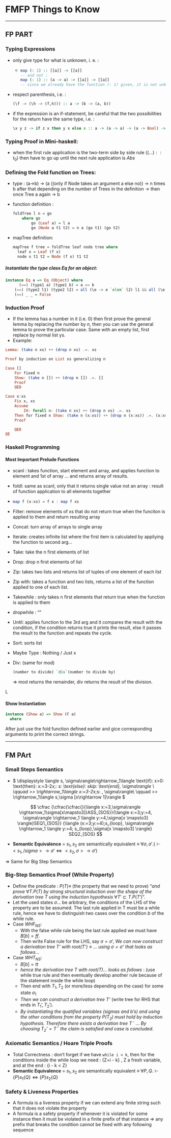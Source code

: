 # FMFP Things to Know

---

## FP PART

### Typing Expressions

- only give type for what is unknown, i. e. :

  - ```haskell
    map (: 1) :: [[a]] -> [[a]]
    -- and not :
    map (: 1) :: (a -> a) -> [[a]] -> [[a]]
    -- since we already have the function (: 1) given, it is not unknown, no need to type it.
    ```

- respect parenthesis, i.e. :

  ```haskell
  (\f -> (\h -> (f,h))) :: a -> (b -> (a, b))
  ```

- if the expression is an if-statement, be careful that the two possibilities for the return have the same type, i.e. :

  ```haskell
  \x y z -> if z x then y x else x :: a -> (a -> a) -> (a -> Bool) -> a
  ```

  

### Typing Proof in Mini-haskell:

-  when the first rule application is the two-term side by side rule 
($(…)::t_0$) then have to go up until the next rule application is *Abs*

### Defining the Fold function on Trees:

- type : (a->b) -> (a ((only if Node takes an argument a else no)) -> n times b after that depending on the number of Trees in the definition -> then once Tree a again -> b

- function definition : 

  ```haskell
  foldTree l n = go
      where go
          go (Leaf a) = l a
          go (Node a t1 t2) = n a (go t1) (go t2)
  ```

- mapTree definition:

  ```haskell
  mapTree f tree = foldTree leaf node tree where
    leaf x = Leaf (f x)
    node x t1 t2 = Node (f x) t1 t2
  ```

##### Instantiate the type class Eq for an object:

```haskell
instance Eq a => Eq (Object) where
 	  (==) (type1 a) (type1 b) = a == b
    (==) (type2 l1) (type2 l2) = all (\e -> e `elem` l2) l1 && all (\e -> e `elem` l1) l2
    (==) _ _ = False
```



### Induction Proof

- If the lemma has a number in it (i.e. 0) then first prove the general lemma by replacing the number by *n*, then you can use the general lemma to prove the particular case. Same with an empty list, first replace by normal list ys.
- Example:

```haskell
Lemma: (take n xs) ++ (drop n xs) .=. xs

Proof by induction on List xs generalizing n

Case []
    For fixed n
    Show: (take n []) ++ (drop n []) .=. []
    Proof
    QED

Case x:xs
    Fix x, xs
    Assume
        IH: forall n: (take n xs) ++ (drop n xs) .=. xs
    Then for fixed n Show: (take n (x:xs)) ++ (drop n (x:xs)) .=. (x:xs)
    Proof

    QED
QE
```



### Haskell Programming

#### Most Important Prelude Functions

- scanl : takes function, start element and array, and applies function to element and 1st of array ... and returns array of results.

- foldl: same as scanl, only that it returns single value not an array : result of function application to all elements together

- ```haskell
  map f (x:xs) = f x : map f xs
  
  ```

- Filter: remove elements of xs that do not return true when the funciton is applied to them and return resulting array

- Concat: turn array of arrays to single array

- Iterate: creates infinite list where the first item is calculated by appliying the function to second arg...

- Take: take  the n first elements of list

- Drop: drop n first elements of list

- Zip: takes two lists and returns list of tuples of one element of each list

- Zip with: takes a function and two lists, returns a list of the function applied to one of each list.

- Takewhile : only takes n first elements that return true when the function is applied to them

- dropwhile : “”

- Until: applies function to the 3rd arg and it compares the result with the condition, if the condition returns true it prints the result, else it passes the result to the function and repeats the cycle.

- Sort: sorts list

- Maybe Type : Nothing / Just x

- Div: (same for mod)

  ```haskell
  (number to divide) `div`(number to divide by)
  ```

  => mod returns the remainder, div returns the result of the division.

L

#### Show Instantiation

```haskell
instance (Show a) => Show (F a)
  where
```

After just use the fold function defined earlier and gice corresponding arguments to print the correct strings.

---

## FM PArt

### Small Steps Semantics

- $
  \displaystyle \langle s, \sigma\rangle\rightarrow_1\langle \text{if}\: x>0\: \text{then}\: x:=3-2*x;\: s\: \text{else}\: skip\: \text{end}, \sigma\rangle \\ \qquad \>\> \rightarrow_1\langle x:=3-2*x;s\: , \sigma\rangle\\ 
  \qquad \>\>  \rightarrow_1\langle s,\sigma [x\rightarrow 1]\rangle
  $


$$
\cfrac
{\cfrac{\cfrac{}{\langle x:=3,\sigma\rangle \rightarrow_1\sigma[x\mapsto3]}ASS_{SOS}}{\langle x:=3;y:=4, \sigma\rangle \rightarrow_1 \langle y:=4,\sigma[x \mapsto3] \rangle}SEQ1_{SOS}}
{\langle (x:=3;y:=4);s_{loop}, \sigma\rangle \rightarrow_1 \langle y:=4; s_{loop},\sigma[x \mapsto3] \rangle} SEQ2_{SOS}
$$

- **Semantic Equivalence** = $s_1, s_2$ are semantically equivalent $\equiv$ $\forall \sigma , \sigma'.(⊢ <s_1, /sigma> \rightarrow \sigma' \Leftrightarrow <s_2,\sigma> \rightarrow \sigma')$​​

=> Same for Big Step Semantics

### Big-Step Semantics Proof (While Property)

- Define the predicate : $P(T) \equiv$ (the property that we need to prove) “*and prove* $\forall T.P(T)$ *by strong structural induction over the shape of the derivation tree T using the induction hypothesis* $\forall T’ \sqsubset T.P(T’)$”.
- Let the used states $\sigma...$ be arbitrary, the conditions of the LHS of the property are to be assumed. The last rule applied in T must be a while rule, hence we have to distinguish two cases over the condition $b$ of the while rule.
- Case $WHF_{NS}$:
  - With the false while rule being the last rule applied we must have $B[b]=ff$.
  - Then write False rule for the LHS, say $\sigma = \sigma’$, *We can now construct a derivation tree $T’$ with $root (T’) \equiv …$  using $\sigma = \sigma’$ that looks as follows...* 
- Case $WHT_{NS}$:
  - $B[b]=tt$
  - *hence the derivation tree T with root(T)... looks as follows* : (use while true rule and then eventually develop another rule because of the statement inside the while loop)
  - Then end with $T_1,T_2$ (or more/less depending on the case) for some state $\sigma_1$
  - *Then we can construct a derivation tree T’* (write tree for RHS that ends in $T_1’,T_2'$).
  - *By instantiating the quatified variables (sigmas and b’s) and using the other conditions from the property $P(T_2)$​ must hold by  induction hypothesis. Therefore there exists a derivation tree $T¨$​ ... By choosing $T_2’=T¨$​ the claim is satisfied and case is concluded.*

### Axiomatic Semantics / Hoare Triple Proofs

- Total Correctness : don’t forget if we have `while i < k`, then for the conditions inside the while loop we need : {Z=i - k} , Z a fresh variable, and at the end : {i - k < Z}
- **Semantic Equivalence** = $s_1, s_2$ are semantically equivalent $\equiv$ $\forall P,Q. ⊢ \{P\} s_1 \{Q\} \Leftrightarrow \{P\}s_2 \{Q\}$

### Safety & Liveness Properties

- A formula is a liveness property if we can extend any finite string such that it does not violate the property
- A formula is a safety property if whenever it is violated for some instance then it must be violated in a finite prefix of that instance
  => any prefix that breaks the condition cannot be fixed with any following sequence

